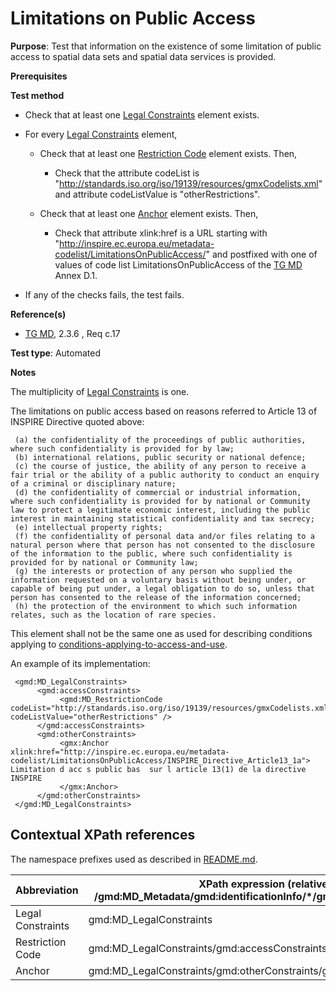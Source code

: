# Limitations on Public Access 

**Purpose**: Test that information on the existence of some limitation of public access to spatial data sets and spatial data services is provided.

**Prerequisites**

**Test method**

* Check that at least one [Legal Constraints](#legalConstraints) element exists.

* For every [Legal Constraints](#legalConstraints) element,

    * Check that at least one [Restriction Code](#restrictionCode) element exists. Then, 

        * Check that the attribute codeList is "http://standards.iso.org/iso/19139/resources/gmxCodelists.xml" and attribute codeListValue is "otherRestrictions".

    * Check that at least one [Anchor](#anchor) element exists. Then,

        * Check that attribute xlink:href is a URL starting with "http://inspire.ec.europa.eu/metadata-codelist/LimitationsOnPublicAccess/" and postfixed with one of values of code list LimitationsOnPublicAccess of the [TG MD](./README.md#ref_TG_MD) Annex D.1.

* If any of the checks fails, the test fails. 

**Reference(s)**	 

* [TG MD](./README.md#ref_TG_MD), 2.3.6 , Req c.17


**Test type**: Automated

**Notes**

The multiplicity of [Legal Constraints](#legalConstraints) is one.

The limitations on public access based on reasons referred to Article 13 of INSPIRE Directive quoted above:

     (a) the confidentiality of the proceedings of public authorities, where such confidentiality is provided for by law;
     (b) international relations, public security or national defence;
     (c) the course of justice, the ability of any person to receive a fair trial or the ability of a public authority to conduct an enquiry of a criminal or disciplinary nature;
     (d) the confidentiality of commercial or industrial information, where such confidentiality is provided for by national or Community law to protect a legitimate economic interest, including the public interest in maintaining statistical confidentiality and tax secrecy;
     (e) intellectual property rights;
     (f) the confidentiality of personal data and/or files relating to a natural person where that person has not consented to the disclosure of the information to the public, where such confidentiality is provided for by national or Community law;
     (g) the interests or protection of any person who supplied the information requested on a voluntary basis without being under, or capable of being put under, a legal obligation to do so, unless that person has consented to the release of the information concerned;
     (h) the protection of the environment to which such information relates, such as the location of rare species.

This element shall not be the same one as used for describing conditions applying to [conditions-applying-to-access-and-use](../sds-interoperable/conditions-applying-to-access-and-use.md).

An example of its implementation:
     
     <gmd:MD_LegalConstraints>
          <gmd:accessConstraints>
               <gmd:MD_RestrictionCode codeList="http://standards.iso.org/iso/19139/resources/gmxCodelists.xml#MD_RestrictionCode" codeListValue="otherRestrictions" />
          </gmd:accessConstraints>
          <gmd:otherConstraints>
               <gmx:Anchor xlink:href="http://inspire.ec.europa.eu/metadata-codelist/LimitationsOnPublicAccess/INSPIRE_Directive_Article13_1a"> Limitation d acc s public bas  sur l article 13(1) de la directive INSPIRE
               </gmx:Anchor>
          </gmd:otherConstraints>
     </gmd:MD_LegalConstraints>
     
## Contextual XPath references

The namespace prefixes used as described in [README.md](./README.md#namespaces).

Abbreviation                                   |  XPath expression (relative to /gmd:MD_Metadata/gmd:identificationInfo/*/gmd:resourceConstraints)
-----------------------------------------------| -------------------------------------------------------------------------
<a name="legalConstraints"></a> Legal Constraints  | gmd:MD_LegalConstraints
<a name="restrictionCode"></a> Restriction Code | gmd:MD_LegalConstraints/gmd:accessConstraints/gmd:MD_RestrictionCode
<a name="anchor"></a> Anchor | gmd:MD_LegalConstraints/gmd:otherConstraints/gmx:Anchor